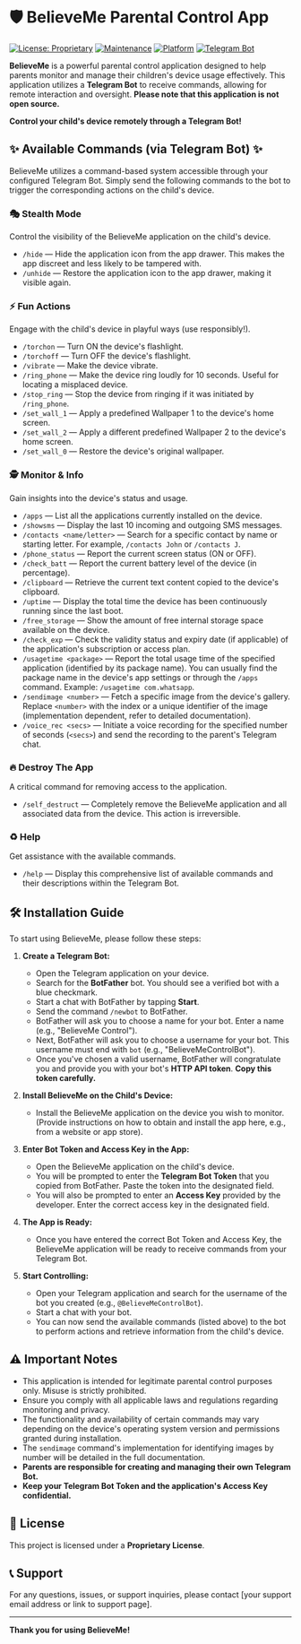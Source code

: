 # 🛡️ BelieveMe Parental Control App

[![License: Proprietary](https://img.shields.io/badge/License-Proprietary-red.svg)](LICENSE)
[![Maintenance](https://img.shields.io/badge/Maintained%3F-yes-green.svg)](https://github.com/your-github-username/BelieveMe/graphs/commit-activity)
[![Platform](https://img.shields.io/badge/Platform-Android-brightgreen.svg)](https://www.android.com/)
[![Telegram Bot](https://img.shields.io/badge/Control_via-Telegram_Bot-blue.svg)](https://telegram.org/)

**BelieveMe** is a powerful parental control application designed to help parents monitor and manage their children's device usage effectively. This application utilizes a **Telegram Bot** to receive commands, allowing for remote interaction and oversight. **Please note that this application is not open source.**

**Control your child's device remotely through a Telegram Bot!**

## ✨ Available Commands (via Telegram Bot) ✨

BelieveMe utilizes a command-based system accessible through your configured Telegram Bot. Simply send the following commands to the bot to trigger the corresponding actions on the child's device.

### 🎭 Stealth Mode

Control the visibility of the BelieveMe application on the child's device.

* `/hide` — Hide the application icon from the app drawer. This makes the app discreet and less likely to be tampered with.
* `/unhide` — Restore the application icon to the app drawer, making it visible again.

### ⚡️ Fun Actions

Engage with the child's device in playful ways (use responsibly!).

* `/torchon` — Turn ON the device's flashlight.
* `/torchoff` — Turn OFF the device's flashlight.
* `/vibrate` — Make the device vibrate.
* `/ring_phone` — Make the device ring loudly for 10 seconds. Useful for locating a misplaced device.
* `/stop_ring` — Stop the device from ringing if it was initiated by `/ring_phone`.
* `/set_wall_1` — Apply a predefined Wallpaper 1 to the device's home screen.
* `/set_wall_2` — Apply a different predefined Wallpaper 2 to the device's home screen.
* `/set_wall_0` — Restore the device's original wallpaper.

### 🕵️ Monitor & Info

Gain insights into the device's status and usage.

* `/apps` — List all the applications currently installed on the device.
* `/showsms` — Display the last 10 incoming and outgoing SMS messages.
* `/contacts <name/letter>` — Search for a specific contact by name or starting letter. For example, `/contacts John` or `/contacts J`.
* `/phone_status` — Report the current screen status (ON or OFF).
* `/check_batt` — Report the current battery level of the device (in percentage).
* `/clipboard` — Retrieve the current text content copied to the device's clipboard.
* `/uptime` — Display the total time the device has been continuously running since the last boot.
* `/free_storage` — Show the amount of free internal storage space available on the device.
* `/check_exp` — Check the validity status and expiry date (if applicable) of the application's subscription or access plan.
* `/usagetime <package>` — Report the total usage time of the specified application (identified by its package name). You can usually find the package name in the device's app settings or through the `/apps` command. Example: `/usagetime com.whatsapp`.
* `/sendimage <number>` — Fetch a specific image from the device's gallery. Replace `<number>` with the index or a unique identifier of the image (implementation dependent, refer to detailed documentation).
* `/voice_rec <secs>` — Initiate a voice recording for the specified number of seconds (`<secs>`) and send the recording to the parent's Telegram chat.

### 🔥️ Destroy The App

A critical command for removing access to the application.

* `/self_destruct` — Completely remove the BelieveMe application and all associated data from the device. This action is irreversible.

### ♻️ Help

Get assistance with the available commands.

* `/help` — Display this comprehensive list of available commands and their descriptions within the Telegram Bot.

## 🛠️ Installation Guide

To start using BelieveMe, please follow these steps:

1.  **Create a Telegram Bot:**
    * Open the Telegram application on your device.
    * Search for the **BotFather** bot. You should see a verified bot with a blue checkmark.
    * Start a chat with BotFather by tapping **Start**.
    * Send the command `/newbot` to BotFather.
    * BotFather will ask you to choose a name for your bot. Enter a name (e.g., "BelieveMe Control").
    * Next, BotFather will ask you to choose a username for your bot. This username must end with `bot` (e.g., "BelieveMeControlBot").
    * Once you've chosen a valid username, BotFather will congratulate you and provide you with your bot's **HTTP API token**. **Copy this token carefully.**

2.  **Install BelieveMe on the Child's Device:**
    * Install the BelieveMe application on the device you wish to monitor. (Provide instructions on how to obtain and install the app here, e.g., from a website or app store).

3.  **Enter Bot Token and Access Key in the App:**
    * Open the BelieveMe application on the child's device.
    * You will be prompted to enter the **Telegram Bot Token** that you copied from BotFather. Paste the token into the designated field.
    * You will also be prompted to enter an **Access Key** provided by the developer. Enter the correct access key in the designated field.

4.  **The App is Ready:**
    * Once you have entered the correct Bot Token and Access Key, the BelieveMe application will be ready to receive commands from your Telegram Bot.

5.  **Start Controlling:**
    * Open your Telegram application and search for the username of the bot you created (e.g., `@BelieveMeControlBot`).
    * Start a chat with your bot.
    * You can now send the available commands (listed above) to the bot to perform actions and retrieve information from the child's device.

## ⚠️ Important Notes

* This application is intended for legitimate parental control purposes only. Misuse is strictly prohibited.
* Ensure you comply with all applicable laws and regulations regarding monitoring and privacy.
* The functionality and availability of certain commands may vary depending on the device's operating system version and permissions granted during installation.
* The `sendimage` command's implementation for identifying images by number will be detailed in the full documentation.
* **Parents are responsible for creating and managing their own Telegram Bot.**
* **Keep your Telegram Bot Token and the application's Access Key confidential.**

## 📄 License

This project is licensed under a **Proprietary License**.

## 📞 Support

For any questions, issues, or support inquiries, please contact [your support email address or link to support page].

---

**Thank you for using BelieveMe!**
